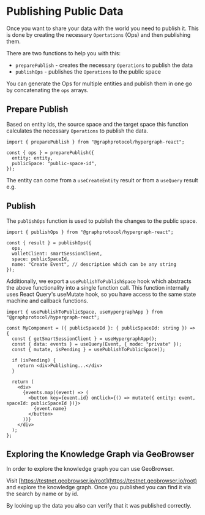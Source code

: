 # Publishing Public Data

Once you want to share your data with the world you need to publish it. This is done by creating the necessary `Opertations` (Ops) and then publishing them.

There are two functions to help you with this:

- `preparePublish` - creates the necessary `Operations` to publish the data
- `publishOps` - publishes the `Operations` to the public space

You can generate the Ops for multiple entities and publish them in one go by concatenating the `ops` arrays.

## Prepare Publish

Based on entity Ids, the source space and the target space this function calculates the necessary `Operations` to publish the data.

```tsx
import { preparePublish } from "@graphprotocol/hypergraph-react";

const { ops } = preparePublish({
  entity: entity,
  publicSpace: "public-space-id",
});
```

The entity can come from a `useCreateEntity` result or from a `useQuery` result e.g.

## Publish

The `publishOps` function is used to publish the changes to the public space.

```tsx
import { publishOps } from "@graphprotocol/hypergraph-react";

const { result } = publishOps({
  ops,
  walletClient: smartSessionClient,
  space: publicSpaceId,
  name: "Create Event", // description which can be any string
});
```

Additionally, we export a `usePublishToPublishSpace` hook which abstracts the above functionality into a single function call. This function internally uses React Query's useMutate hook, so you have access to the same state machine and callback functions.

```tsx
import { usePublishToPublicSpace, useHypergraphApp } from "@graphprotocol/hypergraph-react";

const MyComponent = ({ publicSpaceId }: { publicSpaceId: string }) => {
  const { getSmartSessionClient } = useHypergraphApp();
  const { data: events } = useQuery(Event, { mode: "private" });
  const { mutate, isPending } = usePublishToPublicSpace();

  if (isPending) {
    return <div>Publishing...</div>
  }

  return (
    <div>
      {events.map((event) => (
        <button key={event.id} onClick={() => mutate({ entity: event, spaceId: publicSpaceId })}>
          {event.name}
        </button>
      ))}
    </div>
  );
};
```

## Exploring the Knowledge Graph via GeoBrowser

In order to explore the knowledge graph you can use GeoBrowser.

Visit [https://testnet.geobrowser.io/root](https://testnet.geobrowser.io/root) and explore the knowledge graph. Once you published you can find it via the search by name or by id.

By looking up the data you also can verify that it was published correctly.
